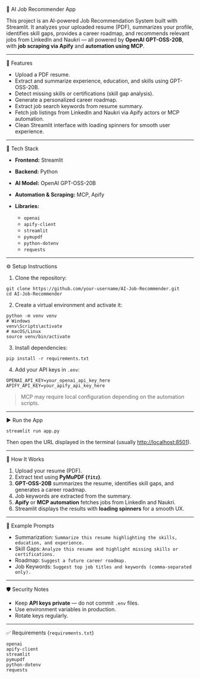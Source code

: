 📄 AI Job Recommender App

This project is an AI-powered Job Recommendation System built with Streamlit. It analyzes your uploaded resume (PDF), summarizes your profile, identifies skill gaps, provides a career roadmap, and recommends relevant jobs from LinkedIn and Naukri — all powered by **OpenAI GPT-OSS-20B**, with **job scraping via Apify** and **automation using MCP**.

---

🚀 Features

* Upload a PDF resume.
* Extract and summarize experience, education, and skills using GPT-OSS-20B.
* Detect missing skills or certifications (skill gap analysis).
* Generate a personalized career roadmap.
* Extract job search keywords from resume summary.
* Fetch job listings from LinkedIn and Naukri via Apify actors or MCP automation.
* Clean Streamlit interface with loading spinners for smooth user experience.

---

🧩 Tech Stack

* **Frontend:** Streamlit
* **Backend:** Python
* **AI Model:** OpenAI GPT-OSS-20B
* **Automation & Scraping:** MCP, Apify
* **Libraries:**

  * `openai`
  * `apify-client`
  * `streamlit`
  * `pymupdf`
  * `python-dotenv`
  * `requests`

---

⚙️ Setup Instructions

1. Clone the repository:

```
git clone https://github.com/your-username/AI-Job-Recommender.git
cd AI-Job-Recommender
```

2. Create a virtual environment and activate it:

```
python -m venv venv
# Windows
venv\Scripts\activate
# macOS/Linux
source venv/bin/activate
```

3. Install dependencies:

```
pip install -r requirements.txt
```

4. Add your API keys in `.env`:

```
OPENAI_API_KEY=your_openai_api_key_here
APIFY_API_KEY=your_apify_api_key_here
```

> MCP may require local configuration depending on the automation scripts.

---

▶️ Run the App

```
streamlit run app.py
```

Then open the URL displayed in the terminal (usually [http://localhost:8501](http://localhost:8501)).

---

🧠 How It Works

1. Upload your resume (PDF).
2. Extract text using **PyMuPDF (`fitz`)**.
3. **GPT-OSS-20B** summarizes the resume, identifies skill gaps, and generates a career roadmap.
4. Job keywords are extracted from the summary.
5. **Apify** or **MCP automation** fetches jobs from LinkedIn and Naukri.
6. Streamlit displays the results with **loading spinners** for a smooth UX.

---

🧾 Example Prompts

* Summarization: `Summarize this resume highlighting the skills, education, and experience.`
* Skill Gaps: `Analyze this resume and highlight missing skills or certifications.`
* Roadmap: `Suggest a future career roadmap.`
* Job Keywords: `Suggest top job titles and keywords (comma-separated only).`

---

🛡️ Security Notes

* Keep **API keys private** — do not commit `.env` files.
* Use environment variables in production.
* Rotate keys regularly.

---

✅ Requirements (`requirements.txt`)

```
openai
apify-client
streamlit
pymupdf
python-dotenv
requests
```
